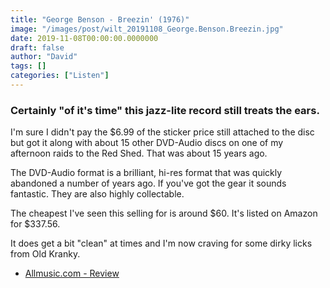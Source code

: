 ```yaml
---
title: "George Benson - Breezin' (1976)"
image: "/images/post/wilt_20191108_George.Benson.Breezin.jpg"
date: 2019-11-08T00:00:00.0000000
draft: false
author: "David"
tags: []
categories: ["Listen"]
---
```

### Certainly "of it's time" this jazz-lite record still treats the ears. 

 I'm sure I didn't pay the $6.99 of the sticker price still attached to the disc but got it along with about 15 other DVD-Audio discs on one of my afternoon raids to the Red Shed. That was about 15 years ago.

 The DVD-Audio format is a brilliant, hi-res format that was quickly abandoned a number of years ago. If you've got the gear it sounds fantastic. They are also highly collectable.

 The cheapest I've seen this selling for is around $60. It's listed on Amazon for $337.56.

 It does get a bit "clean" at times and I'm now craving for some dirky licks from Old Kranky. 

-  [Allmusic.com - Review](https://www.allmusic.com/album/breezin-mw0000116988)